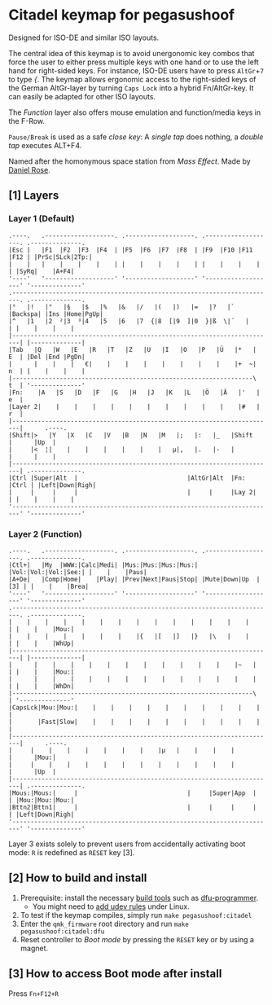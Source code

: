 # Citadel keymap for pegasushoof

Designed for ISO-DE and similar ISO layouts. 

The central idea of this keymap is to avoid unergonomic key combos that force the user to either press
multiple keys with one hand or to use the left hand for right-sided keys. For instance, ISO-DE users
have to press `AltGr`+`7` to type _{_. The keymap allows ergonomic access to the right-sided keys of the
German AltGr-layer by turning `Caps Lock` into a hybrid Fn/AltGr-key. It can easily be adapted for other
ISO layouts.

The _Function_ layer also offers mouse emulation and function/media keys in the F-Row.

`Pause/Break` is used as a safe _close key_: A _single tap_ does nothing, a _double tap_ executes ALT+F4.

Named after the homonymous space station from _Mass Effect_. Made by [Daniel Rose](https://github.com/droseger/).

## [1] Layers  

### Layer 1 (Default)  
    .----.   .-------------------. .-------------------. .-------------------. .--------------.  
    |Esc |   |F1  |F2  |F3  |F4  | |F5  |F6  |F7  |F8  | |F9  |F10 |F11 |F12 | |PrSc|SLck|2Tp:|  
    |    |   |    |    |    |    | |    |    |    |    | |    |    |    |    | |SyRq|    |A+F4|  
    '----'   '-------------------' '-------------------' '-------------------' '--------------'  
    .------------------------------------------------------------------------. .--------------.  
    |°   |!   |"   |§   |$   |%   |&   |/   |(   |)   |=   |?   |`   |Backspa| |Ins |Home|PgUp|  
    |^   |1   |2  ²|3  ³|4   |5   |6   |7  {|8  [|9  ]|0  }|ß  \|´   |       | |    |    |    |  
    |------------------------------------------------------------------------| |--------------|  
    |Tab   |Q   |W   |E   |R   |T   |Z   |U   |I   |O   |P   |Ü   |*   |  E  | |Del |End |PgDn|  
    |      |    |    |   €|    |    |    |    |    |    |    |    |+  ~|  n  | |    |    |    |  
    |------------------------------------------------------------------\  t  | '--------------'  
    |Fn:    |A   |S   |D   |F   |G   |H   |J   |K   |L   |Ö   |Ä   |'   | e  |  
    |Layer 2|    |    |    |    |    |    |    |    |    |    |    |#   | r  |  
    |------------------------------------------------------------------------|      .----.  
    |Shift|>   |Y   |X   |C   |V   |B   |N   |M   |;   |:   |_   |Shift      |      |Up  |  
    |     |<  ¦|    |    |    |    |    |    |   µ|,   |.   |-   |           |      |    |  
    |------------------------------------------------------------------------| .--------------.  
    |Ctrl |Super|Alt  |                              |AltGr|Alt  |Fn:  |Ctrl | |Left|Down|Righ|  
    |     |     |     |                              |     |     |Lay 2|     | |    |    |    |  
    '------------------------------------------------------------------------' '--------------'  

### Layer 2 (Function)
    .----.   .-------------------. .-------------------. .-------------------. .--------------.  
    |Ctl+|   |My  |WWW:|Calc|Medi| |Mus:|Mus:|Mus:|Mus:| |Vol:|Vol:|Vol:|See:| |    |    |Paus|  
    |A+De|   |Comp|Home|    |Play| |Prev|Next|Paus|Stop| |Mute|Down|Up  |[3] | |    |    |Brea|  
    '----'   '-------------------' '-------------------' '-------------------' '--------------'  
    .------------------------------------------------------------------------. .--------------.  
    |    |    |    |    |    |    |    |    |    |    |    |    |    |       | |    |    |Mou:|  
    |    |    |    |    |    |    |    |{   |[   |]   |}   |\   |    |       | |    |    |WhUp|  
    |------------------------------------------------------------------------| |--------------|  
    |      |    |    |    |    |    |    |    |    |    |    |    |~   |     | |    |    |Mou:|  
    |      |    |    |    |    |    |    |    |    |    |    |    |    |     | |    |    |WhDn|  
    |------------------------------------------------------------------\     | '--------------'  
    |CapsLck|Mou:|Mou:|    |    |    |    |    |    |    |    |    |    |    |  
    |       |Fast|Slow|    |    |    |    |    |    |    |    |    |    |    |  
    |------------------------------------------------------------------------|      .----.  
    |     |    |    |    |    |    |    |    |µ   |    |    |    |           |      |Mou:|  
    |     |    |    |    |    |    |    |    |    |    |    |    |           |      |Up  |  
    |------------------------------------------------------------------------| .--------------.  
    |Mous:|Mous:|     |                              |     |Super|App  |     | |Mou:|Mou:|Mou:|  
    |Bttn2|Bttn1|     |                              |     |     |     |     | |Left|Down|Righ|  
    '------------------------------------------------------------------------' '--------------'  

Layer 3 exists solely to prevent users from accidentally activating boot mode: `R` is redefined
as `RESET` key [3].

## [2] How to build and install
1) Prerequisite: install the necessary [build tools](https://docs.qmk.fm/#/getting_started_build_tools)
such as [dfu-programmer](https://github.com/dfu-programmer/dfu-programmer).
   - You might need to [add udev rules](https://docs.qmk.fm/#/faq_build?id=can39t-program-on-linux) under Linux.
2) To test if the keymap compiles, simply run `make pegasushoof:citadel`
3) Enter the `qmk_firmware` root directory and run `make pegasushoof:citadel:dfu`
4) Reset controller to _Boot mode_ by pressing the `RESET` key or by using a magnet.

## [3] How to access Boot mode after install
Press `Fn+F12+R`
